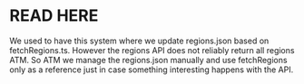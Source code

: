 # READ HERE

We used to have this system where we update regions.json based on fetchRegions.ts.
However the regions API does not reliably return all regions ATM.
So ATM we manage the regions.json manually and use fetchRegions only as a reference just in case something interesting happens with the API.
